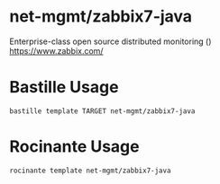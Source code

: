 # net-mgmt/zabbix7-java
Enterprise-class open source distributed monitoring ()
https://www.zabbix.com/

# Bastille Usage
```shell
bastille template TARGET net-mgmt/zabbix7-java
```

# Rocinante Usage
```shell
rocinante template net-mgmt/zabbix7-java
```
